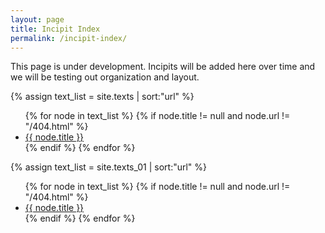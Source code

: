 ```yaml
---
layout: page
title: Incipit Index
permalink: /incipit-index/
---
```


This page is under development. Incipits will be added here over time and we will be testing out organization and layout.

<div>
{% assign text_list = site.texts | sort:"url" %}
<ul>
{% for node in text_list %}
  {% if node.title != null and node.url != "/404.html" %}
    <li><a class="sidebar-nav-item{% if page.url == node.url %} active{% endif %}" href="{{ site.baseurl }}{{ node.url }}">{{ node.title }}</a></li>
  {% endif %}
{% endfor %}
</ul>
</div>

<div>
{% assign text_list = site.texts_01 | sort:"url" %}
<ul>
{% for node in text_list %}
  {% if node.title != null and node.url != "/404.html" %}
    <li><a class="sidebar-nav-item{% if page.url == node.url %} active{% endif %}" href="{{ site.baseurl }}{{ node.url }}">{{ node.title }}</a></li>
  {% endif %}
{% endfor %}
</ul>
</div>
